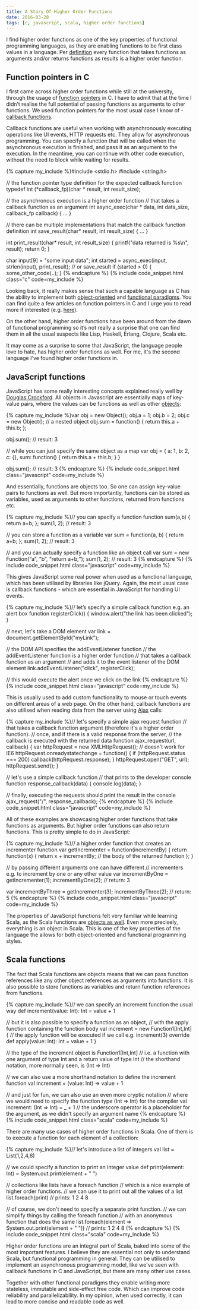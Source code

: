 ```yaml
---
title: A Story Of Higher Order Functions
date: 2016-03-28
tags: [c, javascript, scala, higher order functions]
---
```


I find higher order functions as one of the key properties of functional programming languages, as they are enabling functions to be first class values in a language. Per [definition](https://en.wikipedia.org/wiki/Higher-order_function) every function that takes functions as arguments and/or returns functions as results is a higher order function.

<!--break-->

## Function pointers in C

I first came across higher order functions while still at the university, through the usage of [function pointers](http://www.cprogramming.com/tutorial/function-pointers.html) in C. I have to admit that at the time I didn’t realise the full potential of passing functions as arguments to other functions. We used function pointers for the most usual case I know of - [callback functions](https://en.wikipedia.org/wiki/Callback_(computer_programming)).

Callback functions are useful when working with asynchronously executing operations like UI events, HTTP requests etc. They allow for asynchronous programming. You can specify a function that will be called when the asynchronous execution is finished, and pass it as an argument to the execution. In the meantime, you can continue with other code execution, without the need to block while waiting for results.

{% capture my_include %}#include <stdio.h>
#include <string.h>

// the function pointer type definition for the expected callback function
typedef int (*callback_fp)(char * result, int result_size);

// the asynchronous execution is a higher order function 
// that takes a callback function as an argument
int async_exec(char * data, int data_size, callback_fp callback) {
  ...
}

// there can be multiple implementations that match the callback function definition
int save_result(char* result, int result_size) {
 ...
}

int print_result(char* result, int result_size) {
  printf("data returned is %s\n", result);
  return 0;
}

char input[9] = "some input data";
int started = async_exec(input, strlen(input), print_result); // or save_result
if (started > 0) {
  some_other_code(..);
}
{% endcapture %}
{% include code_snippet.html class="c" code=my_include %}

Looking back, it really makes sense that such a capable language as C has the ability to implement both [object-oriented](http://www.planetpdf.com/codecuts/pdfs/ooc.pdf) and [functional paradigms](http://blog.charlescary.com/?p=95). You can find quite a few articles on function pointers in C and I urge you to read more if interested (e.g. [here](http://c.learncodethehardway.org/book/ex18.html)).

On the other hand, higher order functions have been around from the dawn of functional programming so it’s not really a surprise that one can find them in all the usual suspects like Lisp, Haskell, Erlang, Clojure, Scala etc. 

It may come as a surprise to some that JavaScript, the language people love to hate, has higher order functions as well. For me, it's the second language I've found higher order functions in.

## JavaScript functions

JavaScript has some really interesting concepts explained really well by [Douglas Crockford](http://www.crockford.com/). All objects in Javascript are essentially maps of key-value pairs, where the values can be functions as well as other [objects](https://developer.mozilla.org/en-US/docs/Web/JavaScript/Guide/Working_with_Objects):

{% capture my_include %}var obj = new Object();
obj.a = 1;
obj.b = 2;
obj.c = new Object(); // a nested object
obj.sum = function() { return this.a + this.b; };

obj.sum(); // result: 3


// while you can just specify the same object as a map
var obj = {
  a: 1,
  b: 2,
  c: {},
  sum: function() { return this.a + this.b; }
}

obj.sum(); // result: 3
{% endcapture %}
{% include code_snippet.html class="javascript" code=my_include %}

And essentially, functions are objects too. So one can assign key-value pairs to functions as well. But more importantly, functions can be stored as variables, used as arguments to other functions, returned from functions etc.

{% capture my_include %}// you can specify a function
function sum(a,b) { return a+b; };
sum(1, 2); // result: 3

// you can store a function as a variable
var sum = function(a, b) {  return a+b; };
sum(1, 2); // result: 3

// and you can actually specify a function like an object call
var sum = new Function(“a”, ”b”, “return a+b;”);
sum(1, 2); // result: 3
{% endcapture %}
{% include code_snippet.html class="javascript" code=my_include %}

This gives JavaScript some real power when used as a functional language, which has been utilised by libraries like jQuery. Again, the most usual case is callback functions - which are essential in JavaScript for handling UI events.

{% capture my_include %}// let’s specify a simple callback function e.g. an alert box
function registerClick() {
  window.alert("the link has been clicked");
}

// next, let's take a DOM element
var link = document.getElementById("myLink");

// the DOM API specifies the addEventListener function
// the addEventListener function is a higher order function 
// that takes a callback function as an argument
// and adds it to the event listener of the DOM element
link.addEventListener("click", registerClick);

// this would execute the alert once we click on the link
{% endcapture %}
{% include code_snippet.html class="javascript" code=my_include %}

This is usually used to add custom functionality to mouse or touch events on different areas of a web page. On the other hand, callback functions are also utilised when reading data from the server using [Ajax](https://en.wikipedia.org/wiki/Ajax_(programming)) calls:

{% capture my_include %}// let's specify a simple ajax request function
// that takes a callback function argument (therefore it's a higher order function).
// once, and if there is a valid response from the server, 
// the callback is executed with the returned data
function ajax_request(url, callback) {
  var httpRequest = new XMLHttpRequest(); // doesn't work for IE6
  httpRequest.onreadystatechange = function() {
    if (httpRequest.status === 200) callback(httpRequest.response);
  }
  httpRequest.open("GET", url);
  httpRequest.send();
}

// let's use a simple callback function
// that prints to the developer console
function response_callback(data) {
  console.log(data);
}

// finally, executing the requests should print the result in the console 
ajax_request("/", response_callback);
{% endcapture %}
{% include code_snippet.html class="javascript" code=my_include %}

All of these examples are showcasing higher order functions that take functions as arguments. But higher order functions can also return functions. This is pretty simple to do in JavaScript:

{% capture my_include %}// a higher order function that creates an incrementer function
var getIncrementer = function(incrementBy) {
  return function(x) { 
   return x + incrementBy; // the body of the returned function
  };
}

// by passing different arguments one can have different
// incrementers e.g. to increment by one or any other value
var incrementByOne = getIncrementer(1);
incrementByOne(2); // return: 3

var incrementByThree = getIncrementer(3);
incrementByThree(2); // return: 5
{% endcapture %}
{% include code_snippet.html class="javascript" code=my_include %}

The properties of JavaScript functions felt very familiar while learning Scala, as the Scala functions are [objects as well](https://gleichmann.wordpress.com/2010/11/08/functional-scala-functions-as-objects-as-functions/). Even more precisely, everything is an object in Scala. This is one of the key properties of the language the allows for both object-oriented and functional programming styles.

## Scala functions

The fact that Scala functions are objects means that we can pass function references like any other object references as arguments into functions. It is also possible to store functions as variables and return function references from functions.

{% capture my_include %}// we can specify an increment function the usual way
def increment(value: Int): Int = value + 1

// but it is also possible to specify a function as an object,
// with the apply function containing the function body
val increment = new Function1[Int,Int] {
  // the apply function will be executed if we call e.g. increment(3)
  override def apply(value: Int): Int = value + 1
}

// the type of the increment object is Function1[Int,Int] 
// i.e. a function with one argument of type Int and a return value of type Int
// the shorthand notation, more normally seen, is (Int => Int)

// we can also use a more shorthand notation to define the increment function
val increment = (value: Int) => value + 1

// and just for fun, we can also use an even more cryptic notation
// where we would need to specify the function type (Int => Int) for the compiler
val increment: (Int => Int) = _ + 1 // the underscore operator is a placeholder for the argument, as we didn't specify an argument name
{% endcapture %}
{% include code_snippet.html class="scala" code=my_include %}

There are many use cases of higher order functions in Scala. One of them is to execute a function for each element of a collection:

{% capture my_include %}// let's introduce a list of integers
val list = List(1,2,4,8)

// we could specify a function to print an integer value
def print(element: Int) = System.out.print(element + " ")

// collections like lists have a foreach function
// which is a nice example of higher order functions.
// we can use it to print out all the values of a list
list.foreach(print) // prints: 1 2 4 8

// of course, we don't need to specify a separate print function. 
// we can simplify things by calling the foreach function
// with an anonymous function that does the same
list.foreach(element => System.out.print(element + " ")) // prints: 1 2 4 8
{% endcapture %}
{% include code_snippet.html class="scala" code=my_include %}

Higher order functions are an integral part of Scala, baked into some of the most important features. I believe they are essential not only to understand Scala, but functional programming in general. They can be utilised to implement an asynchronous programming model, like we've seen with callback functions in C and JavaScript, but there are many other use cases.

Together with other functional paradigms they enable writing more stateless, immutable and side-effect free code. Which can improve code reliability and parallelizability. In my opinion, when used correctly, it can lead to more concise and readable code as well.